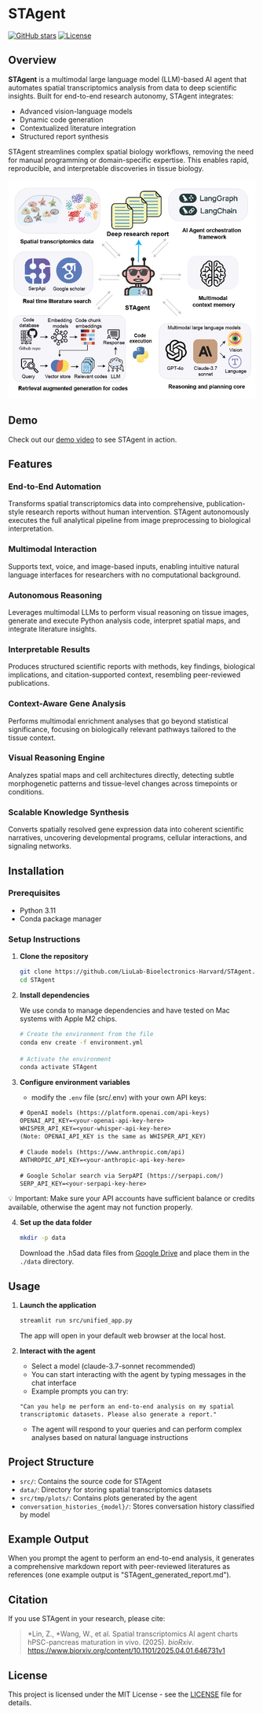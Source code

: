 # STAgent

[![GitHub stars](https://img.shields.io/github/stars/LiuLab-Bioelectronics-Harvard/STAgent)](https://github.com/LiuLab-Bioelectronics-Harvard/STAgent/stargazers)
[![License](https://img.shields.io/badge/License-MIT-blue.svg)](https://opensource.org/licenses/MIT)

## Overview
**STAgent** is a multimodal large language model (LLM)-based AI agent that automates spatial transcriptomics analysis from data to deep scientific insights. Built for end-to-end research autonomy, STAgent integrates:

- Advanced vision-language models
- Dynamic code generation
- Contextualized literature integration
- Structured report synthesis

STAgent streamlines complex spatial biology workflows, removing the need for manual programming or domain-specific expertise. This enables rapid, reproducible, and interpretable discoveries in tissue biology.

<img src="./assets/images/stagent_architecture.png" style="width: 600px; max-width: 100%;" alt="STAgent Architecture">

## Demo

Check out our [demo video](https://www.youtube.com/watch?v=aEUop05RINY&t=2s) to see STAgent in action.

## Features

### End-to-End Automation
Transforms spatial transcriptomics data into comprehensive, publication-style research reports without human intervention. STAgent autonomously executes the full analytical pipeline from image preprocessing to biological interpretation.

### Multimodal Interaction
Supports text, voice, and image-based inputs, enabling intuitive natural language interfaces for researchers with no computational background.

### Autonomous Reasoning
Leverages multimodal LLMs to perform visual reasoning on tissue images, generate and execute Python analysis code, interpret spatial maps, and integrate literature insights.

### Interpretable Results
Produces structured scientific reports with methods, key findings, biological implications, and citation-supported context, resembling peer-reviewed publications.

### Context-Aware Gene Analysis
Performs multimodal enrichment analyses that go beyond statistical significance, focusing on biologically relevant pathways tailored to the tissue context.

### Visual Reasoning Engine
Analyzes spatial maps and cell architectures directly, detecting subtle morphogenetic patterns and tissue-level changes across timepoints or conditions.

### Scalable Knowledge Synthesis
Converts spatially resolved gene expression data into coherent scientific narratives, uncovering developmental programs, cellular interactions, and signaling networks.

## Installation

### Prerequisites
- Python 3.11
- Conda package manager

### Setup Instructions

1. **Clone the repository**
   ```bash
   git clone https://github.com/LiuLab-Bioelectronics-Harvard/STAgent.git
   cd STAgent
   ```

2. **Install dependencies**

   We use conda to manage dependencies and have tested on Mac systems with Apple M2 chips.

   ```bash
   # Create the environment from the file
   conda env create -f environment.yml
   
   # Activate the environment
   conda activate STAgent
   ```

3. **Configure environment variables**
   - modify the `.env` file (src/.env) with your own API keys:
   
   ```
   # OpenAI models (https://platform.openai.com/api-keys)
   OPENAI_API_KEY=<your-openai-api-key-here>
   WHISPER_API_KEY=<your-whisper-api-key-here>
   (Note: OPENAI_API_KEY is the same as WHISPER_API_KEY)

   # Claude models (https://www.anthropic.com/api)
   ANTHROPIC_API_KEY=<your-anthropic-api-key-here>

   # Google Scholar search via SerpAPI (https://serpapi.com/)
   SERP_API_KEY=<your-serpapi-key-here>
   ```
💡 Important: Make sure your API accounts have sufficient balance or credits available, otherwise the agent may not function properly.

4. **Set up the data folder**

   ```bash
   mkdir -p data
   ```
   
   Download the .h5ad data files from [Google Drive](https://drive.google.com/drive/folders/1RqWGBhCia06-vQnqHUnid63MybQIKwFJ) and place them in the `./data` directory.

## Usage

1. **Launch the application**
   ```bash
   streamlit run src/unified_app.py
   ```
   The app will open in your default web browser at the local host.

2. **Interact with the agent**
   - Select a model (claude-3.7-sonnet recommended)
   - You can start interacting with the agent by typing messages in the chat interface
   - Example prompts you can try:
   ```
   "Can you help me perform an end-to-end analysis on my spatial transcriptomic datasets. Please also generate a report."
   ```
   - The agent will respond to your queries and can perform complex analyses based on natural language instructions

## Project Structure

- `src/`: Contains the source code for STAgent
- `data/`: Directory for storing spatial transcriptomics datasets
- `src/tmp/plots/`: Contains plots generated by the agent
- `conversation_histories_{model}/`: Stores conversation history classified by model

## Example Output

When you prompt the agent to perform an end-to-end analysis, it generates a comprehensive markdown report with peer-reviewed literatures as references (one example output is "STAgent_generated_report.md"). 

<!-- Add example output images here when available -->

## Citation
If you use STAgent in your research, please cite:
> *Lin, Z., *Wang, W., et al. Spatial transcriptomics AI agent charts hPSC-pancreas maturation in vivo. (2025). _bioRxiv_.
> https://www.biorxiv.org/content/10.1101/2025.04.01.646731v1

## License
This project is licensed under the MIT License - see the [LICENSE](LICENSE) file for details.
